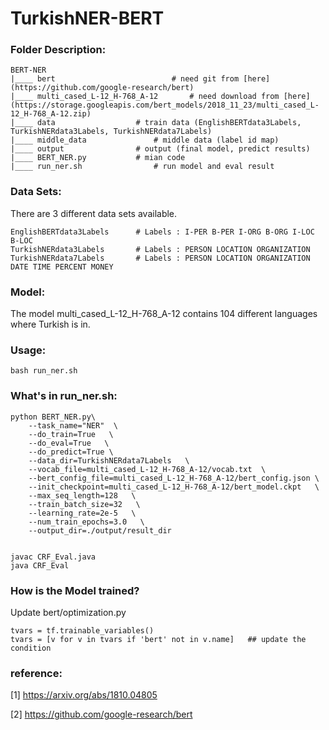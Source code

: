 
# TurkishNER-BERT


### Folder Description:
```
BERT-NER
|____ bert                          # need git from [here](https://github.com/google-research/bert)
|____ multi_cased_L-12_H-768_A-12	    # need download from [here](https://storage.googleapis.com/bert_models/2018_11_23/multi_cased_L-12_H-768_A-12.zip)
|____ data		            # train data (EnglishBERTdata3Labels, TurkishNERdata3Labels, TurkishNERdata7Labels)
|____ middle_data	            # middle data (label id map)
|____ output			    # output (final model, predict results)
|____ BERT_NER.py		    # mian code
|____ run_ner.sh    		    # run model and eval result

```

### Data Sets:

There are 3 different data sets available. 
```
EnglishBERTdata3Labels      # Labels : I-PER B-PER I-ORG B-ORG I-LOC B-LOC
TurkishNERdata3Labels       # Labels : PERSON LOCATION ORGANIZATION
TurkishNERdata7Labels       # Labels : PERSON LOCATION ORGANIZATION DATE TIME PERCENT MONEY
```

### Model:
The model multi_cased_L-12_H-768_A-12 contains 104 different languages where Turkish is in. 

### Usage:
```
bash run_ner.sh
```


### What's in run_ner.sh:
```
python BERT_NER.py\
    --task_name="NER"  \
    --do_train=True   \
    --do_eval=True   \
    --do_predict=True \
    --data_dir=TurkishNERdata7Labels   \
    --vocab_file=multi_cased_L-12_H-768_A-12/vocab.txt  \
    --bert_config_file=multi_cased_L-12_H-768_A-12/bert_config.json \
    --init_checkpoint=multi_cased_L-12_H-768_A-12/bert_model.ckpt   \
    --max_seq_length=128   \
    --train_batch_size=32   \
    --learning_rate=2e-5   \
    --num_train_epochs=3.0   \
    --output_dir=./output/result_dir


javac CRF_Eval.java
java CRF_Eval
```

### How is the Model trained?

Update bert/optimization.py 
```
tvars = tf.trainable_variables()
tvars = [v for v in tvars if 'bert' not in v.name]   ## update the condition 
```

### reference:

[1] https://arxiv.org/abs/1810.04805

[2] https://github.com/google-research/bert




